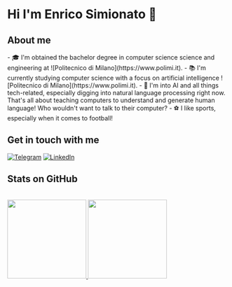 <h1 align="left">Hi I'm Enrico Simionato 👋</h1>

<h2 align="left">About me</h2>
- 🎓 I'm obtained the bachelor degree in computer science science and engineering at ![Politecnico di Milano](https://www.polimi.it).
- 📚 I'm currently studying computer science with a focus on artificial intelligence ![Politecnico di Milano](https://www.polimi.it).
- 🔭 I'm into AI and all things tech-related, especially digging into natural language processing right now. That's all about teaching computers to understand and generate human language! Who wouldn't want to talk to their computer?
- ⚽ I like sports, especially when it comes to football!
  
<h2 align="left">Get in touch with me</h2>

<a href="https://github.com/EnricoSimionato">
  
[![Telegram](https://img.shields.io/badge/-TELEGRAM-2CA5E0?style=for-the-badge&logo=telegram&logoColor=white)](https://t.me/enricosimionato)
[![LinkedIn](https://img.shields.io/badge/-LINKEDIN-0077B5?style=for-the-badge&logo=linkedin&logoColor=white)](www.linkedin.com/in/enrico-simionato)

</a>

<h2 align="left">Stats on GitHub</h2>
<br/>
<a href="https://github.com/EnricoSimionato">
  <img height="180em" src="https://github-readme-stats.vercel.app/api?username=EnricoSimionato&show_icons=true&theme=dark"/>
  <img height="180em" src="https://github-readme-stats.vercel.app/api/top-langs/?username=EnricoSimionato&show_icons=true&theme=dark&layout=compact"/>
</a>
<br/>
